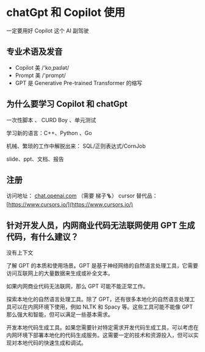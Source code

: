 # chatGpt 和 Copilot 使用

一定要用好 Copilot 这个 AI 副驾驶

## 专业术语及发音

- Copilot 美 /'ko,paɪlət/
- Prompt 美 /'prɑmpt/
- GPT 是 Generative Pre-trained Transformer 的缩写

## 为什么要学习 Copilot 和 chatGpt

一次性脚本 、 CURD Boy 、单元测试

学习新的语言：C++、Python 、Go

机械、繁琐的工作中解脱出来： SQL/正则表达式/CornJob

slide、ppt、文档、报告

## 注册

访问地址： [chat.openai.com](https://chat.openai.com) （需要 梯子🪜）
cursor 替代品： [https://www.cursors.io/](https://www.cursors.io/)

## 针对开发人员，内网商业代码无法联网使用 GPT 生成代码，有什么建议？
没有上下文

了解 GPT 的本质和使用场景。GPT 是基于神经网络的自然语言处理工具，它需要访问互联网上的大量数据来生成或补全文本。

如果内网商业代码无法联网，那么 GPT 可能不能正常工作。

探索本地化的自然语言处理工具。除了 GPT，还有很多本地化的自然语言处理工具可以在内网环境下使用，例如 NLTK 和 Spacy 等。这些工具可能不能像 GPT 那么强大和智能，但可以满足一些基本需求。

开发本地代码生成工具。如果您需要针对特定需求开发代码生成工具，可以考虑在内网环境下部署本地化的代码生成服务。这需要一定的技术和资源投入，但可以实现对本地代码的快速生成和调试。



